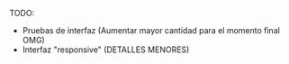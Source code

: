 TODO:
* Pruebas de interfaz (Aumentar mayor cantidad para el momento final OMG)
* Interfaz "responsive" (DETALLES MENORES)